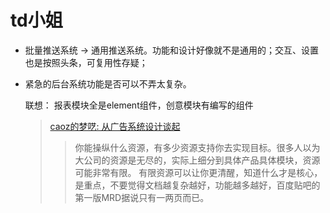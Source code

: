 # td小姐

- 批量推送系统 -> 通用推送系统。功能和设计好像就不是通用的；交互、设置也是按照头条，可复用性存疑；
- 紧急的后台系统功能是否可以不弄太复杂。

  联想： 报表模块全是element组件，创意模块有编写的组件

  >[caoz的梦呓: 从广告系统设计谈起](https://mp.weixin.qq.com/s/mNVTkEvA-oNr2m842q4MPw)
  >> 你能操纵什么资源，有多少资源支持你去实现目标。很多人以为大公司的资源是无尽的，实际上细分到具体产品具体模块，资源可能非常有限。
  >> 有限资源可以让你更清醒，知道什么才是核心，是重点，不要觉得文档越复杂越好，功能越多越好，百度贴吧的第一版MRD据说只有一两页而已。
